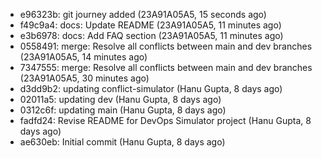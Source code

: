 - e96323b: git journey added (23A91A05A5, 15 seconds ago)
- f49c9a4: docs: Update README (23A91A05A5, 11 minutes ago)
- e3b6978: docs: Add FAQ section (23A91A05A5, 11 minutes ago)
- 0558491: merge: Resolve all conflicts between main and dev branches (23A91A05A5, 14 minutes ago)
- 7347555: merge: Resolve all conflicts between main and dev branches (23A91A05A5, 30 minutes ago)
- d3dd9b2: updating conflict-simulator (Hanu Gupta, 8 days ago)
- 02011a5: updating dev (Hanu Gupta, 8 days ago)
- 0312c6f: updating main (Hanu Gupta, 8 days ago)
- fadfd24: Revise README for DevOps Simulator project (Hanu Gupta, 8 days ago)
- ae630eb: Initial commit (Hanu Gupta, 8 days ago)